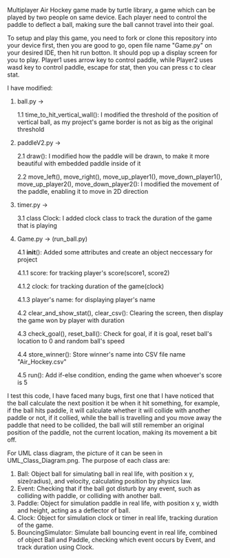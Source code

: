 Multiplayer Air Hockey game made by turtle library, a game which can be played by two people on same device. Each player need to control the paddle to deflect a ball, making sure the ball cannot travel into their goal.

To setup and play this game, you need to fork or clone this repository into your device first, then you are good to go, open file name "Game.py" on your desired IDE, then hit run botton.
It should pop up a display screen for you to play. Player1 uses arrow key to control paddle, while Player2 uses wasd key to control paddle, escape for stat, then you can press c to clear stat.

I have modified:
1. ball.py ->
   
   1.1 time_to_hit_vertical_wall(): I modified the threshold of the position of vertical ball, as my project's game border is not as big as the original threshold
   
2. paddleV2.py ->
   
   2.1 draw(): I modified how the paddle will be drawn, to make it more beautiful with embedded paddle inside of it
   
   2.2 move_left(), move_right(), move_up_player1(), move_down_player1(), move_up_player2(), move_down_player2(): I modified the movement of the paddle, enabling it to move in 2D direction
   
3. timer.py ->
   
   3.1 class Clock: I added clock class to track the duration of the game that is playing
   
4. Game.py -> (run_ball.py)
   
   4.1 __init__(): Added some attributes and create an object neccessary for project
   
      4.1.1 score: for tracking player's score(score1, score2)
   
      4.1.2 clock: for tracking duration of the game(clock)
   
      4.1.3 player's name: for displaying player's name
   
   4.2 clear_and_show_stat(), clear_csv(): Clearing the screen, then display the game won by player with duration
   
   4.3 check_goal(), reset_ball(): Check for goal, if it is goal, reset ball's location to 0 and random ball's speed
   
   4.4 store_winner(): Store winner's name into CSV file name "Air_Hockey.csv"
   
   4.5 run(): Add if-else condition, ending the game when whoever's score is 5

I test this code, I have faced many bugs, first one that I have noticed that the ball calculate the next position it be when it hit something, for example, if the ball hits paddle, it will calculate whether it will collide with another paddle or not, if it collied, while the ball is travelling and you move away the paddle that need to be collided, the ball will still remember an original position of the paddle, not the current location, making its movement a bit off.

For UML class diagram, the picture of it can be seen in UML_Class_Diagram.png.
The purpose of each class are:
1. Ball: Object ball for simulating ball in real life, with position x y, size(radius), and velocity, calculating position by physics law.
2. Event: Checking that if the ball got disturb by any event, such as colliding with paddle, or colliding with another ball.
3. Paddle: Object for simulation paddle in real life, with position x y, width and height, acting as a deflector of ball.
4. Clock: Object for simulation clock or timer in real life, tracking duration of the game.
5. BouncingSimulator: Simulate ball bouncing event in real life, combined of object Ball and Paddle, checking which event occurs by Event, and track duration using Clock.
